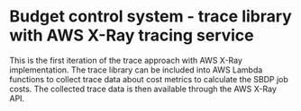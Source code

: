 # Budget control system - trace library with AWS X-Ray tracing service

This is the first iteration of the trace approach with AWS X-Ray implementation. The trace library can be included into AWS Lambda functions to collect trace data about cost metrics to calculate the SBDP job costs. The collected trace data is then available through the AWS X-Ray API.

